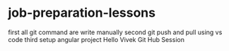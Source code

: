 # job-preparation-lessons
first all git command are write manually 
second git push and pull using vs code 
third setup angular project Hello
Vivek Git Hub Session